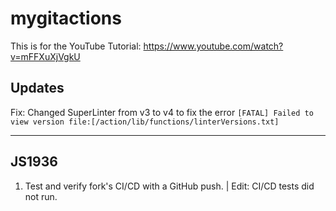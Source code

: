 # mygitactions

This is for the YouTube Tutorial: <https://www.youtube.com/watch?v=mFFXuXjVgkU>

## Updates
Fix: Changed SuperLinter from v3 to v4 to fix the error `[FATAL] Failed to view version file:[/action/lib/functions/linterVersions.txt]`

---
## JS1936 ##
1. Test and verify fork's CI/CD with a GitHub push. | Edit: CI/CD tests did not run.
